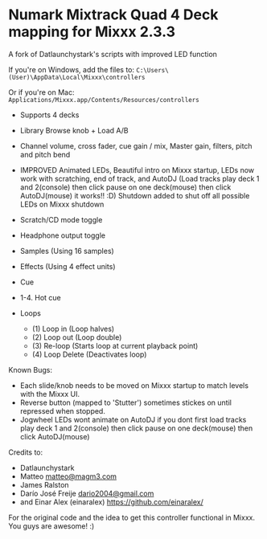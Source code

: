 # Numark Mixtrack Quad 4 Deck mapping for Mixxx 2.3.3
A fork of Datlaunchystark's scripts with improved LED function

If you're on Windows, add the files to:
`C:\Users\(User)\AppData\Local\Mixxx\controllers`

Or if you're on Mac:
`Applications/Mixxx.app/Contents/Resources/controllers`

- Supports 4 decks
- Library Browse knob + Load A/B
- Channel volume, cross fader, cue gain / mix, Master gain, filters, pitch and pitch bend
- IMPROVED Animated LEDs, Beautiful intro on Mixxx startup, LEDs now work with scratching, end of track, and AutoDJ 
  (Load tracks play deck 1 and 2(console) then click pause on one deck(mouse) then click AutoDJ(mouse) it works!! :D)
  Shutdown added to shut off all possible LEDs on Mixxx shutdown 
- Scratch/CD mode toggle
- Headphone output toggle 
- Samples (Using 16 samples)
- Effects (Using 4 effect units)
- Cue
- 1-4. Hot cue

- Loops
  - (1) Loop in (Loop halves)
  - (2) Loop out (Loop double)
  - (3) Re-loop (Starts loop at current playback point)
  - (4) Loop Delete (Deactivates loop)

Known Bugs:
  -	Each slide/knob needs to be moved on Mixxx startup to match levels with the Mixxx UI.
  - Reverse button (mapped to 'Stutter') sometimes stickes on until repressed when stopped.
  - Jogwheel LEDs wont animate on AutoDJ if you dont first load tracks play deck 1 and 2(console) then click pause on one deck(mouse) then click AutoDJ(mouse)

Credits to:
  - Datlaunchystark
  - Matteo <matteo@magm3.com>
  - James Ralston
  - Darío José Freije <dario2004@gmail.com>
  - and Einar Alex (einaralex) https://github.com/einaralex/

For the original code and the idea to get this controller functional in Mixxx.  You guys are awesome! :)
